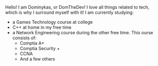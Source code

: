 Hello! I am Dominykas, or DomTheDev!
I love all things related to tech, which is why I surround myself with it!
I am currently studying:
  - a Games Technology course at college
  - C++ at home in my free time
  - a Network Engineering course during the other free time. This ourse consists of:
      - Comptia A+ 
      - Comptia Security +
      - CCNA
      - And a few others
